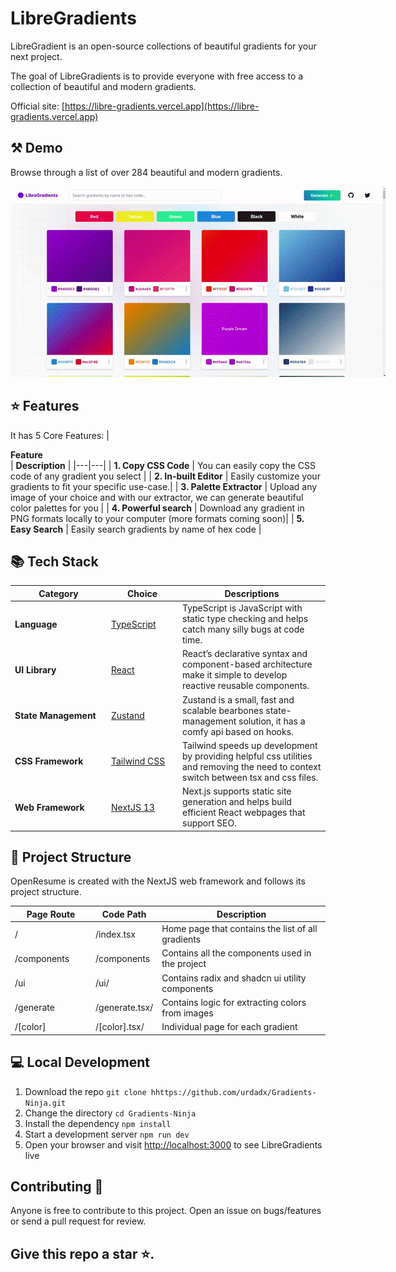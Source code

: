 # LibreGradients

LibreGradient is an open-source collections of beautiful gradients for your next project.

The goal of LibreGradients is to provide everyone with free access to a collection of beautiful and modern gradients.

Official site: [https://libre-gradients.vercel.app](https://libre-gradients.vercel.app)

## ⚒️ Demo
Browse through a list of over 284 beautiful and modern gradients.
<div style="width: 600px;">

![LibreGradients Demo](.github/browse.gif) 
</div>

## ⭐ Features 
It has 5 Core Features:
| <div style="width:285px">**Feature**</div> | **Description** |
|---|---|
| **1. Copy CSS Code** | You can easily copy the CSS code of any gradient you select |
| **2.  In-built Editor** | Easily customize your gradients to fit your specific use-case.|
| **3. Palette Extractor** | Upload any image of your choice and with our extractor, we can generate beautiful color palettes for you |
| **4. Powerful search** | Download any gradient in PNG formats  locally to your computer  (more formats coming soon)|
| **5. Easy Search** | Easily search gradients by name of hex code |

## 📚 Tech Stack

| <div style="width:140px">**Category**</div> | <div style="width:100px">**Choice**</div> | **Descriptions** |
|---|---|---|
| **Language** | [TypeScript](https://github.com/microsoft/TypeScript) | TypeScript is JavaScript with static type checking and helps catch many silly bugs at code time. |
| **UI Library** | [React](https://github.com/facebook/react) | React’s declarative syntax and component-based architecture make it simple to develop reactive reusable components. |
| **State Management** | [Zustand](https://github.com/reduxjs/redux-toolkit) | Zustand is a small, fast and scalable bearbones state-management solution, it has a comfy api based on hooks. |
| **CSS Framework** | [Tailwind CSS](https://github.com/tailwindlabs/tailwindcss) | Tailwind speeds up development by providing helpful css utilities and removing the need to context switch between tsx and css files. |
| **Web Framework** | [NextJS 13](https://github.com/vercel/next.js) | Next.js supports static site generation and helps build efficient React webpages that support SEO. |



## 📁 Project Structure

OpenResume is created with the NextJS web framework and follows its project structure. 

| <div style="width:115px">**Page Route**</div> | **Code Path** | **Description** |
|---|---|---|
| / | /index.tsx | Home page that contains the list of all gradients |
| /components | /components| Contains all the components used in the project |
| /ui | /ui/| Contains radix and shadcn ui utility components |
| /generate | /generate.tsx/| Contains logic for extracting colors from images |
| /[color] | /[color].tsx/| Individual page for each gradient |


## 💻 Local Development

1. Download the repo `git clone hhttps://github.com/urdadx/Gradients-Ninja.git`
2. Change the directory `cd Gradients-Ninja`
3. Install the dependency `npm install`
4. Start a development server `npm run dev`
5. Open your browser and visit [http://localhost:3000](http://localhost:3000) to see LibreGradients live

## Contributing 🤝
Anyone is free to contribute to this project. Open an issue on bugs/features or send a pull request for review.

## Give this repo a star ⭐.
